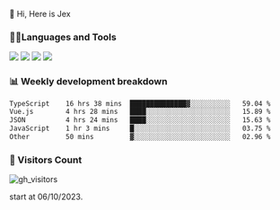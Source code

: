  👋 Hi, Here is Jex

 

### 🧑‍💻Languages and Tools

<code><a href="https://react.dev"><img src="https://api.iconify.design/logos:react.svg" /></a></code>
<code><a href="https://github.com/vuejs/core"><img src="https://api.iconify.design/logos:vue.svg" /></a></code> 
<code><a href="https://github.com/microsoft/TypeScript"><img src="https://api.iconify.design/logos:typescript-icon.svg" /></a></code>
<code><a href="https://threejs.org/"><img src="https://api.iconify.design/logos:threejs.svg" /></a></code>

### 📊 Weekly development breakdown

<!--START_SECTION:waka-->

```txt
TypeScript    16 hrs 38 mins  ██████████████▓░░░░░░░░░░   59.04 %
Vue.js        4 hrs 28 mins   ████░░░░░░░░░░░░░░░░░░░░░   15.89 %
JSON          4 hrs 24 mins   ████░░░░░░░░░░░░░░░░░░░░░   15.63 %
JavaScript    1 hr 3 mins     █░░░░░░░░░░░░░░░░░░░░░░░░   03.75 %
Other         50 mins         ▓░░░░░░░░░░░░░░░░░░░░░░░░   02.96 %
```

<!--END_SECTION:waka-->


### 👀 Visitors Count

![gh_visitors](https://profile-counter.glitch.me/jexlau/count.svg)

start at 06/10/2023.
